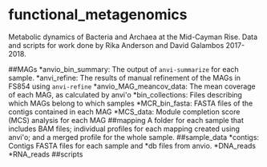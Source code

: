 # functional_metagenomics
Metabolic dynamics of Bacteria and Archaea at the Mid-Cayman Rise. Data and scripts for work done by Rika Anderson and David Galambos 2017-2018.

##MAGs
*anvio_bin_summary: The output of `anvi-summarize` for each sample.
*anvi_refine: The results of manual refinement of the MAGs in FS854 using `anvi-refine`
*anvio_MAG_meancov_data: The mean coverage of each MAG, as calculated by anvi'o
*bin_collections: Files describing which MAGs belong to which samples
*MCR_bin_fasta: FASTA files of the contigs contained in each MAG
*MCS_data: Module completion score (MCS) analysis for each MAG
##mapping
A folder for each sample that includes BAM files; individual profiles for each mapping created using anvi'o; and a merged profile for the whole sample. 
##sample_data
*contigs: Contigs FASTA files for each sample and \*db files from anvio.
*DNA_reads
*RNA_reads
##scripts

